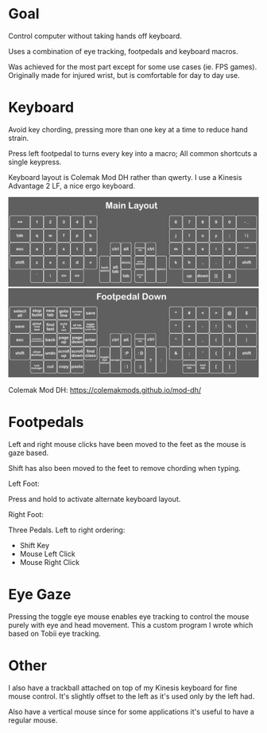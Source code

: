 # Goal

Control computer without taking hands off keyboard. 

Uses a combination of eye tracking, footpedals and keyboard macros.

Was achieved for the most part except for some use cases (ie. FPS games). Originally made for injured wrist, but is comfortable for day to day use.

# Keyboard

Avoid key chording, pressing more than one key at a time to reduce hand strain. 

Press left footpedal to turns every key into a macro; All common shortcuts a single keypress.

Keyboard layout is Colemak Mod DH rather than qwerty. I use a Kinesis Advantage 2 LF, a nice ergo keyboard.

![kinesis layout](images/kinesis%20layout.png?raw=true)
![kinesis layout alternate](images/kinesis%20layout%20alternate.png?raw=true)

Colemak Mod DH:
https://colemakmods.github.io/mod-dh/

# Footpedals

Left and right mouse clicks have been moved to the feet as the mouse is gaze based.

Shift has also been moved to the feet to remove chording when typing.

Left Foot:

Press and hold to activate alternate keyboard layout.

Right Foot:

Three Pedals. Left to right ordering:
- Shift Key
- Mouse Left Click
- Mouse Right Click

# Eye Gaze

Pressing the toggle eye mouse enables eye tracking to control the mouse purely with eye and head movement. This a custom program I wrote which based on Tobii eye tracking.

# Other

I also have a trackball attached on top of my Kinesis keyboard for fine mouse control. It's slightly offset to the left as it's used only by the left had.

Also have a vertical mouse since for some applications it's useful to have a regular mouse.
